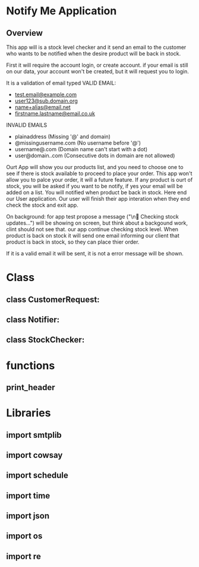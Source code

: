 # Notify Me Application

## Overview

This app will is a stock level checker and it send an email to the customer who wants to be notified when the desire product will be back in stock.

First it will require the account login, or create account.
if your email is still on our data, your account won't be created, but it will request you to login.

It is a validation of email typed
VALID EMAIL:
- test.email@example.com
- user123@sub.domain.org
- name+alias@email.net
- firstname.lastname@email.co.uk

INVALID EMAILS
- plainaddress (Missing '@' and domain)
- @missingusername.com (No username before '@')
- username@.com (Domain name can't start with a dot)
- user@domain..com (Consecutive dots in domain are not allowed)

Ourt App will show you our products list, and you need to choose one to see if there is stock available to proceed to place your order. This app won't allow you to palce your order, it will a future feature.
If any product is ourt of stock, you will be asked if you want to be notify, if yes your email will be added on a list. 
You will notified when product be back in stock.
Here end our User application. Our user will finish their app interation when they end check the stock and exit app.

On background:
for app test propose a message ("\n🔔 Checking stock updates...") will be showing on screen, but think about a backgound work, clint should not see that.
our app continue checking stock level.
When product is back on stock it will send one email informing our client that product is back in stock, so they can place thier order.

If it is a valid email it will be sent, it is not a error message will be shown.





# Class
## class CustomerRequest:
## class Notifier: 
## class StockChecker:

# functions
## print_header

# Libraries
## import smtplib
## import cowsay
## import schedule
## import time
## import json
## import os
## import re
